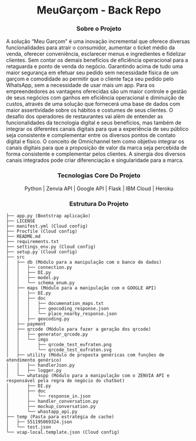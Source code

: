 <h1 align="center">
	MeuGarçom - Back Repo 
</h1>
<h3 align="center" font-style="italic">
	Sobre o Projeto
</h3>
<p>
A solução “Meu Garçom” é uma inovação incremental que oferece diversas funcionalidades para atrair o consumidor, aumentar o ticket médio da venda, oferecer conveniência, esclarecer menus e ingredientes e fidelizar clientes. Sem contar os demais benefícios de eficiência operacional para a retaguarda e ponto de venda do negócio. Garantindo acima de tudo uma maior segurança em efetuar seu pedido sem necessidade física de um garçom e comodidade ao permitir que o cliente faça seu pedido pelo WhatsApp, sem a necessidade de usar mais um app. Para os empreendedores as vantagens oferecidas são um maior controle e gestão de seus negócios com ganhos em eficiência operacional e diminuição de custos, através de uma solução que fornecerá uma base de dados com maior assertividade sobre os hábitos e costumes de seus clientes. O desafio dos operadores de restaurantes vai além de entender as funcionalidades da tecnologia digital e seus benefícios, mas também de integrar os diferentes canais digitais para que a experiência de seu público seja consistente e complementar entre os diversos pontos de contato digital e físico. O conceito de Omnichannel tem como objetivo integrar os canais digitais para que a proposição de valor da marca seja percebida de forma consistente e complementar pelos clientes. A sinergia dos diversos canais integrados pode criar diferenciação e singularidade para a marca.
</p>
<h3 align="center" font-style="italic">
	Tecnologias Core Do Projeto
</h3>
<p align="center" font-style="cursive">
	 Python | Zenvia API | Google API | Flask | IBM Cloud | Heroku
</p>
<h3 align="center" font-style="italic">
	Estrutura Do Projeto
</h3>

```
├── app.py (Bootstrap aplicação)
├── LICENSE
├── manifest.yml (Cloud config)
├── Procfile (Cloud config)
├── README.md
├── requirements.txt 
├── settings_env.py (Cloud config)
├── setup.py (Cloud config)
├── src
│   ├── db (Módulo para a manipulação com o banco de dados)
│   │   ├── connection.py
│   │   ├── DI.py
│   │   ├── model.py
│   │   └── schema_enum.py
│   ├── maps (Módulo para a manipulação com o GOOGLE API)
│   │   ├── DI.py
│   │   ├── doc
│   │   │   ├── documenation_maps.txt
│   │   │   ├── geocoding_response.json
│   │   │   └── place_nearby_response.json
│   │   ├── geocoding.py
│   ├── payment
│   ├── qrcode (Módulo para fazer a geração dos qrcode)
│   │   ├── generator_qrcode.py
│   │   └── imgs
│   │       ├── qrcode_test_eufraten.png
│   │       └── qrcode_test_eufraten.svg
│   ├── utility (Módulo de proposta genéricas com funções de atendimento genérico)
│   │   ├── handlerJson.py
│   │   ├── logger.py
│   └── whataspp (Módulo para a manipulação com o ZENVIA API e responsável pela regra de negócio do chatbot)
│       ├── DI.py
│       ├── doc
│       │   └── response_in.json
│       ├── handler_conversation.py
│       ├── mockup_conversation.py
│       └── whastapp_api.py
├── temp (Pasta para estratégia de cache)
│   ├── 551195069324.json
│   └── test.json
└── vcap-local.template.json (Cloud config)
```


